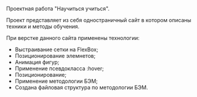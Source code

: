 Проектная работа "Научиться учиться".

Проект представляет из себя одностраничный сайт в котором описаны техники и методы обучения.

При верстке данного сайта применены технологии:
* Выстраивание сетки на FlexBox;
* Позиционирование элемнетов;
* Анимация фигур;
* Применение псевдокласса :hover;
* Позиционирование;
* Применение методологии БЭМ;
* Создана файловая структура по методологии БЭМ.


